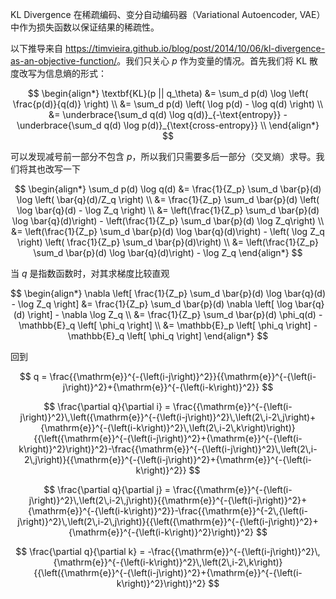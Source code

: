 KL Divergence 在稀疏编码、变分自动编码器（Variational Autoencoder, VAE）中作为损失函数以保证结果的稀疏性。

以下推导来自 <https://timvieira.github.io/blog/post/2014/10/06/kl-divergence-as-an-objective-function/>。我们只关心 $p$ 作为变量的情况。首先我们将 KL 散度改写为信息熵的形式：

$$
\begin{align*}
\textbf{KL}(p || q_\theta)
&= \sum_d p(d) \log \left( \frac{p(d)}{q(d)} \right) \\
&= \sum_d p(d) \left( \log p(d) - \log q(d) \right) \\
&= \underbrace{\sum_d q(d) \log q(d)}_{-\text{entropy}} - \underbrace{\sum_d q(d) \log p(d)}_{\text{cross-entropy}} \\
\end{align*}
$$

可以发现减号前一部分不包含 $p$，所以我们只需要多后一部分（交叉熵）求导。我们将其也改写一下

$$
\begin{align*}
\sum_d p(d) \log q(d)
&= \frac{1}{Z_p} \sum_d \bar{p}(d) \log \left( \bar{q}(d)/Z_q \right) \\
&= \frac{1}{Z_p} \sum_d \bar{p}(d) \left( \log \bar{q}(d) - \log Z_q \right) \\
&= \left(\frac{1}{Z_p} \sum_d \bar{p}(d) \log \bar{q}(d)\right) - \left(\frac{1}{Z_p} \sum_d \bar{p}(d) \log Z_q\right) \\
&= \left(\frac{1}{Z_p} \sum_d \bar{p}(d) \log \bar{q}(d)\right) - \left( \log Z_q \right) \left( \frac{1}{Z_p} \sum_d \bar{p}(d)\right) \\
&= \left(\frac{1}{Z_p} \sum_d \bar{p}(d) \log \bar{q}(d)\right) - \log Z_q
\end{align*}
$$

当 $q$ 是指数函数时，对其求梯度比较直观

$$
\begin{align*}
\nabla \left[ \frac{1}{Z_p} \sum_d \bar{p}(d) \log \bar{q}(d) - \log Z_q \right]
&= \frac{1}{Z_p} \sum_d \bar{p}(d) \nabla \left[ \log \bar{q}(d) \right] - \nabla \log Z_q \\
&= \frac{1}{Z_p} \sum_d \bar{p}(d) \phi_q(d) - \mathbb{E}_q \left[ \phi_q \right] \\
&= \mathbb{E}_p \left[ \phi_q \right] - \mathbb{E}_q \left[ \phi_q \right]
\end{align*}
$$

回到

$$
q = \frac{{\mathrm{e}}^{-{\left(i-j\right)}^2}}{{\mathrm{e}}^{-{\left(i-j\right)}^2}+{\mathrm{e}}^{-{\left(i-k\right)}^2}}
$$

$$
\frac{\partial q}{\partial i} = \frac{{\mathrm{e}}^{-{\left(i-j\right)}^2}\,\left({\mathrm{e}}^{-{\left(i-j\right)}^2}\,\left(2\,i-2\,j\right)+{\mathrm{e}}^{-{\left(i-k\right)}^2}\,\left(2\,i-2\,k\right)\right)}{{\left({\mathrm{e}}^{-{\left(i-j\right)}^2}+{\mathrm{e}}^{-{\left(i-k\right)}^2}\right)}^2}-\frac{{\mathrm{e}}^{-{\left(i-j\right)}^2}\,\left(2\,i-2\,j\right)}{{\mathrm{e}}^{-{\left(i-j\right)}^2}+{\mathrm{e}}^{-{\left(i-k\right)}^2}}
$$

$$
\frac{\partial q}{\partial j} = \frac{{\mathrm{e}}^{-{\left(i-j\right)}^2}\,\left(2\,i-2\,j\right)}{{\mathrm{e}}^{-{\left(i-j\right)}^2}+{\mathrm{e}}^{-{\left(i-k\right)}^2}}-\frac{{\mathrm{e}}^{-2\,{\left(i-j\right)}^2}\,\left(2\,i-2\,j\right)}{{\left({\mathrm{e}}^{-{\left(i-j\right)}^2}+{\mathrm{e}}^{-{\left(i-k\right)}^2}\right)}^2}
$$

$$
\frac{\partial q}{\partial k} = -\frac{{\mathrm{e}}^{-{\left(i-j\right)}^2}\,{\mathrm{e}}^{-{\left(i-k\right)}^2}\,\left(2\,i-2\,k\right)}{{\left({\mathrm{e}}^{-{\left(i-j\right)}^2}+{\mathrm{e}}^{-{\left(i-k\right)}^2}\right)}^2}
$$
